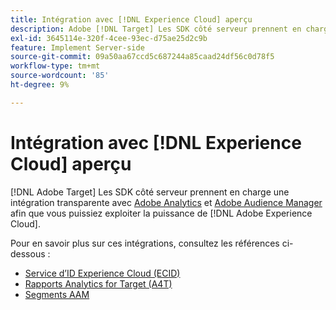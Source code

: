 ```yaml
---
title: Intégration avec [!DNL Experience Cloud] aperçu
description: Adobe [!DNL Target] Les SDK côté serveur prennent en charge une intégration transparente avec Adobe Analytics et Adobe Audience Manager afin que vous puissiez tirer parti de la puissance de Adobe Experience Cloud.
exl-id: 3645114e-320f-4cee-93ec-d75ae25d2c9b
feature: Implement Server-side
source-git-commit: 09a50aa67ccd5c687244a85caad24df56c0d78f5
workflow-type: tm+mt
source-wordcount: '85'
ht-degree: 9%

---
```


# Intégration avec [!DNL Experience Cloud] aperçu

[!DNL Adobe Target] Les SDK côté serveur prennent en charge une intégration transparente avec [Adobe Analytics](https://business.adobe.com/products/analytics/adobe-analytics.html) et [Adobe Audience Manager](https://business.adobe.com/products/audience-manager/adobe-audience-manager.html) afin que vous puissiez exploiter la puissance de [!DNL Adobe Experience Cloud].

Pour en savoir plus sur ces intégrations, consultez les références ci-dessous :

* [Service d’ID Experience Cloud (ECID)](ecid.md)
* [Rapports Analytics for Target (A4T)](a4t-reporting.md)
* [Segments AAM](aam-segments.md)
